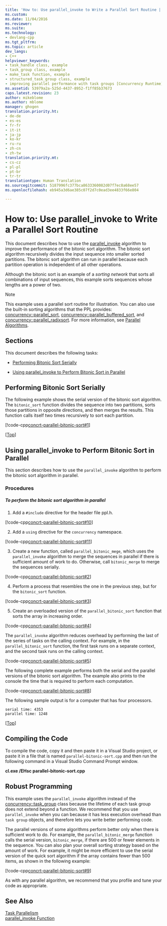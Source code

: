 ```yaml
---
title: 'How to: Use parallel_invoke to Write a Parallel Sort Routine | Microsoft Docs'
ms.custom: 
ms.date: 11/04/2016
ms.reviewer: 
ms.suite: 
ms.technology:
- devlang-cpp
ms.tgt_pltfrm: 
ms.topic: article
dev_langs:
- C++
helpviewer_keywords:
- task_handle class, example
- task_group class, example
- make_task function, example
- structured_task_group class, example
- improving parallel performance with task groups [Concurrency Runtime]
ms.assetid: 53979a2a-525d-4437-8952-f1ff85b37673
caps.latest.revision: 23
author: mikeblome
ms.author: mblome
manager: ghogen
translation.priority.ht:
- de-de
- es-es
- fr-fr
- it-it
- ja-jp
- ko-kr
- ru-ru
- zh-cn
- zh-tw
translation.priority.mt:
- cs-cz
- pl-pl
- pt-br
- tr-tr
translationtype: Human Translation
ms.sourcegitcommit: 5187996fc377bca8633360082d07f7ec8a68ee57
ms.openlocfilehash: eb945a3d6ae385c07f2d7c0ead3ee4833f66e804

---
```

# How to: Use parallel_invoke to Write a Parallel Sort Routine
This document describes how to use the [parallel_invoke](../../parallel/concrt/parallel-algorithms.md#parallel_invoke) algorithm to improve the performance of the bitonic sort algorithm. The bitonic sort algorithm recursively divides the input sequence into smaller sorted partitions. The bitonic sort algorithm can run in parallel because each partition operation is independent of all other operations.  
  
 Although the bitonic sort is an example of a *sorting network* that sorts all combinations of input sequences, this example sorts sequences whose lengths are a power of two.  
  
> [!NOTE]
>  This example uses a parallel sort routine for illustration. You can also use the built-in sorting algorithms that the PPL provides: [concurrency::parallel_sort](reference/concurrency-namespace-functions.md#parallel_sort), [concurrency::parallel_buffered_sort](reference/concurrency-namespace-functions.md#parallel_buffered_sort), and [concurrency::parallel_radixsort](reference/concurrency-namespace-functions.md#parallel_radixsort). For more information, see [Parallel Algorithms](../../parallel/concrt/parallel-algorithms.md).  
  
##  <a name="top"></a> Sections  
 This document describes the following tasks:  
  
- [Performing Bitonic Sort Serially](#serial)  
  
- [Using parallel_invoke to Perform Bitonic Sort in Parallel](#parallel)  
  
##  <a name="serial"></a> Performing Bitonic Sort Serially  
 The following example shows the serial version of the bitonic sort algorithm. The `bitonic_sort` function divides the sequence into two partitions, sorts those partitions in opposite directions, and then merges the results. This function calls itself two times recursively to sort each partition.  
  
 [!code-cpp[concrt-parallel-bitonic-sort#1](../../parallel/concrt/codesnippet/cpp/how-to-use-parallel-invoke-to-write-a-parallel-sort-routine_1.cpp)]  
  
 [[Top](#top)]  
  
##  <a name="parallel"></a> Using parallel_invoke to Perform Bitonic Sort in Parallel  
 This section describes how to use the `parallel_invoke` algorithm to perform the bitonic sort algorithm in parallel.  
  
### Procedures  
  
##### To perform the bitonic sort algorithm in parallel  
  
1.  Add a `#include` directive for the header file ppl.h.  
  
 [!code-cpp[concrt-parallel-bitonic-sort#10](../../parallel/concrt/codesnippet/cpp/how-to-use-parallel-invoke-to-write-a-parallel-sort-routine_2.cpp)]  
  
2.  Add a `using` directive for the `concurrency` namespace.  
  
 [!code-cpp[concrt-parallel-bitonic-sort#11](../../parallel/concrt/codesnippet/cpp/how-to-use-parallel-invoke-to-write-a-parallel-sort-routine_3.cpp)]  
  
3.  Create a new function, called `parallel_bitonic_mege`, which uses the `parallel_invoke` algorithm to merge the sequences in parallel if there is sufficient amount of work to do. Otherwise, call `bitonic_merge` to merge the sequences serially.  
  
 [!code-cpp[concrt-parallel-bitonic-sort#2](../../parallel/concrt/codesnippet/cpp/how-to-use-parallel-invoke-to-write-a-parallel-sort-routine_4.cpp)]  
  
4.  Perform a process that resembles the one in the previous step, but for the `bitonic_sort` function.  
  
 [!code-cpp[concrt-parallel-bitonic-sort#3](../../parallel/concrt/codesnippet/cpp/how-to-use-parallel-invoke-to-write-a-parallel-sort-routine_5.cpp)]  
  
5.  Create an overloaded version of the `parallel_bitonic_sort` function that sorts the array in increasing order.  
  
 [!code-cpp[concrt-parallel-bitonic-sort#4](../../parallel/concrt/codesnippet/cpp/how-to-use-parallel-invoke-to-write-a-parallel-sort-routine_6.cpp)]  
  
 The `parallel_invoke` algorithm reduces overhead by performing the last of the series of tasks on the calling context. For example, in the `parallel_bitonic_sort` function, the first task runs on a separate context, and the second task runs on the calling context.  
  
 [!code-cpp[concrt-parallel-bitonic-sort#5](../../parallel/concrt/codesnippet/cpp/how-to-use-parallel-invoke-to-write-a-parallel-sort-routine_7.cpp)]  
  
 The following complete example performs both the serial and the parallel versions of the bitonic sort algorithm. The example also prints to the console the time that is required to perform each computation.  
  
 [!code-cpp[concrt-parallel-bitonic-sort#8](../../parallel/concrt/codesnippet/cpp/how-to-use-parallel-invoke-to-write-a-parallel-sort-routine_8.cpp)]  
  
 The following sample output is for a computer that has four processors.  
  
```Output  
serial time: 4353  
parallel time: 1248  
```  
  
 [[Top](#top)]  
  
## Compiling the Code  
 To compile the code, copy it and then paste it in a Visual Studio project, or paste it in a file that is named `parallel-bitonic-sort.cpp` and then run the following command in a Visual Studio Command Prompt window.  
  
 **cl.exe /EHsc parallel-bitonic-sort.cpp**  
  
## Robust Programming  
 This example uses the `parallel_invoke` algorithm instead of the [concurrency::task_group](reference/task-group-class.md) class because the lifetime of each task group does not extend beyond a function. We recommend that you use `parallel_invoke` when you can because it has less execution overhead than `task group` objects, and therefore lets you write better performing code.  
  
 The parallel versions of some algorithms perform better only when there is sufficient work to do. For example, the `parallel_bitonic_merge` function calls the serial version, `bitonic_merge`, if there are 500 or fewer elements in the sequence. You can also plan your overall sorting strategy based on the amount of work. For example, it might be more efficient to use the serial version of the quick sort algorithm if the array contains fewer than 500 items, as shown in the following example:  
  
 [!code-cpp[concrt-parallel-bitonic-sort#9](../../parallel/concrt/codesnippet/cpp/how-to-use-parallel-invoke-to-write-a-parallel-sort-routine_9.cpp)]  
  
 As with any parallel algorithm, we recommend that you profile and tune your code as appropriate.  
  
## See Also  
 [Task Parallelism](../../parallel/concrt/task-parallelism-concurrency-runtime.md)   
 [parallel_invoke Function](reference/concurrency-namespace-functions.md#parallel_invoke)




<!--HONumber=Jan17_HO1-->



